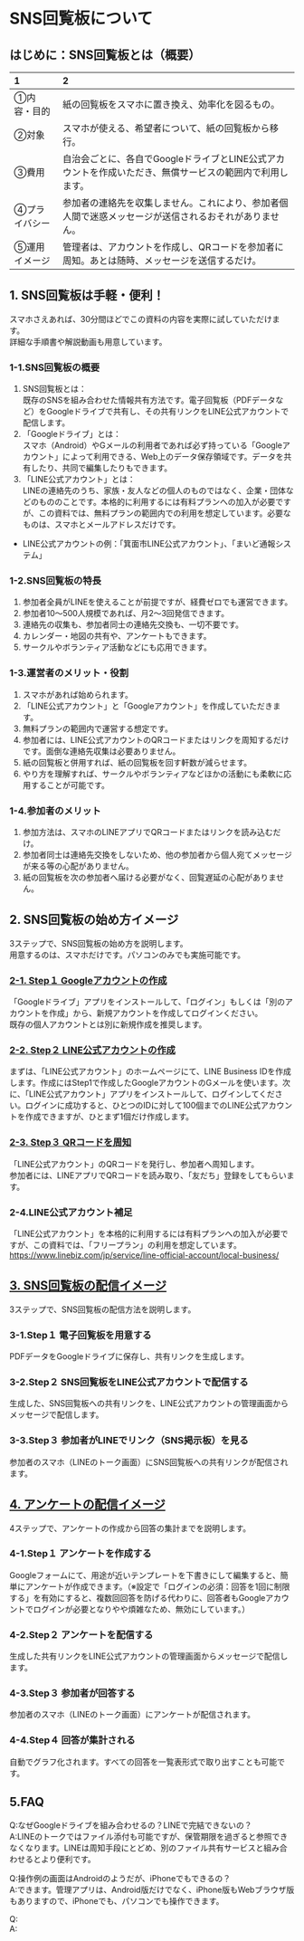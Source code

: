 # SNS回覧板について
## はじめに：SNS回覧板とは（概要）
|1|2|
|:---|:---|
|①内容・目的|紙の回覧板をスマホに置き換え、効率化を図るもの。|
|②対象|スマホが使える、希望者について、紙の回覧板から移行。|
|③費用|自治会ごとに、各自でGoogleドライブとLINE公式アカウントを作成いただき、無償サービスの範囲内で利用します。|
|④プライバシー|参加者の連絡先を収集しません。これにより、参加者個人間で迷惑メッセージが送信されるおそれがありません。|
|⑤運用イメージ|管理者は、アカウントを作成し、QRコードを参加者に周知。あとは随時、メッセージを送信するだけ。|

## 1. SNS回覧板は手軽・便利！
スマホさえあれば、30分間ほどでこの資料の内容を実際に試していただけます。  
詳細な手順書や解説動画も用意しています。  
### 1-1.SNS回覧板の概要
1. SNS回覧板とは：  
既存のSNSを組み合わせた情報共有方法です。電子回覧板（PDFデータなど）をGoogleドライブで共有し、その共有リンクをLINE公式アカウントで配信します。  
2. 「Googleドライブ」とは：  
スマホ（Android）やGメールの利用者であれば必ず持っている「Googleアカウント」によって利用できる、Web上のデータ保存領域です。データを共有したり、共同で編集したりもできます。  
3. 「LINE公式アカウント」とは：  
LINEの連絡先のうち、家族・友人などの個人のものではなく、企業・団体などのもののことです。本格的に利用するには有料プランへの加入が必要ですが、この資料では、無料プランの範囲内での利用を想定しています。必要なものは、スマホとメールアドレスだけです。  
- LINE公式アカウントの例：「箕面市LINE公式アカウント」、「まいど通報システム」
### 1-2.SNS回覧板の特長
1. 参加者全員がLINEを使えることが前提ですが、経費ゼロでも運営できます。  
2. 参加者10～500人規模であれば、月2～3回発信できます。  
3. 連絡先の収集も、参加者同士の連絡先交換も、一切不要です。  
4. カレンダー・地図の共有や、アンケートもできます。  
5. サークルやボランティア活動などにも応用できます。  
### 1-3.運営者のメリット・役割
1. スマホがあれば始められます。  
2. 「LINE公式アカウント」と「Googleアカウント」を作成していただきます。  
3. 無料プランの範囲内で運営する想定です。  
4. 参加者には、LINE公式アカウントのQRコードまたはリンクを周知するだけです。面倒な連絡先収集は必要ありません。  
5. 紙の回覧板と併用すれば、紙の回覧板を回す軒数が減らせます。  
6. やり方を理解すれば、サークルやボランティアなどほかの活動にも柔軟に応用することが可能です。  
### 1-4.参加者のメリット
1. 参加方法は、スマホのLINEアプリでQRコードまたはリンクを読み込むだけ。  
2. 参加者同士は連絡先交換をしないため、他の参加者から個人宛てメッセージが来る等の心配がありません。  
3. 紙の回覧板を次の参加者へ届ける必要がなく、回覧遅延の心配がありません。  
  
## 2. SNS回覧板の始め方イメージ
3ステップで、SNS回覧板の始め方を説明します。  
用意するのは、スマホだけです。パソコンのみでも実施可能です。  
### [2-1. Step１ Googleアカウントの作成](2_1_google_account.md)
「Googleドライブ」アプリをインストールして、「ログイン」もしくは「別のアカウントを作成」から、新規アカウントを作成してログインください。  
既存の個人アカウントとは別に新規作成を推奨します。  
### [2-2. Step２ LINE公式アカウントの作成](2_2_LINE_OfficialAccount.md)
まずは、「LINE公式アカウント」のホームページにて、LINE Business IDを作成します。作成にはStep1で作成したGoogleアカウントのGメールを使います。次に、「LINE公式アカウント」アプリをインストールして、ログインしてください。ログインに成功すると、ひとつのIDに対して100個までのLINE公式アカウントを作成できますが、ひとまず1個だけ作成します。
### [2-3. Step３ QRコードを周知](2_3_QRcode.md)
「LINE公式アカウント」のQRコードを発行し、参加者へ周知します。  
参加者には、LINEアプリでQRコードを読み取り、「友だち」登録をしてもらいます。  
### 2-4.LINE公式アカウント補足
「LINE公式アカウント」を本格的に利用するには有料プランへの加入が必要ですが、この資料では、「フリープラン」の利用を想定しています。  
https://www.linebiz.com/jp/service/line-official-account/local-business/

## [3. SNS回覧板の配信イメージ](3_Google_Drive.md)
3ステップで、SNS回覧板の配信方法を説明します。  
### 3-1.Step１ 電子回覧板を用意する
PDFデータをGoogleドライブに保存し、共有リンクを生成します。
### 3-2.Step２ SNS回覧板をLINE公式アカウントで配信する
生成した、SNS回覧板への共有リンクを、LINE公式アカウントの管理画面からメッセージで配信します。
### 3-3.Step３ 参加者がLINEでリンク（SNS掲示板）を見る
参加者のスマホ（LINEのトーク画面）にSNS回覧板への共有リンクが配信されます。
  
## [4. アンケートの配信イメージ](4_Google_Forms.md)
4ステップで、アンケートの作成から回答の集計までを説明します。  
### 4-1.Step１ アンケートを作成する
Googleフォームにて、用途が近いテンプレートを下書きにして編集すると、簡単にアンケートが作成できます。（※設定で「ログインの必須：回答を1回に制限する」を有効にすると、複数回回答を防げる代わりに、回答者もGoogleアカウントでログインが必要となりやや煩雑なため、無効にしています。）
### 4-2.Step２ アンケートを配信する
生成した共有リンクをLINE公式アカウントの管理画面からメッセージで配信します。
### 4-3.Step３ 参加者が回答する
参加者のスマホ（LINEのトーク画面）にアンケートが配信されます。
### 4-4.Step４ 回答が集計される
自動でグラフ化されます。すべての回答を一覧表形式で取り出すことも可能です。
## 5.FAQ
Q:なぜGoogleドライブを組み合わせるの？LINEで完結できないの？  
A:LINEのトークではファイル添付も可能ですが、保管期限を過ぎると参照できなくなります。LINEは周知手段にとどめ、別のファイル共有サービスと組み合わせるとより便利です。  
  
Q:操作例の画面はAndroidのようだが、iPhoneでもできるの？  
A:できます。管理アプリは、Android版だけでなく、iPhone版もWebブラウザ版もありますので、iPhoneでも、パソコンでも操作できます。  
  
Q:  
A:  
  
